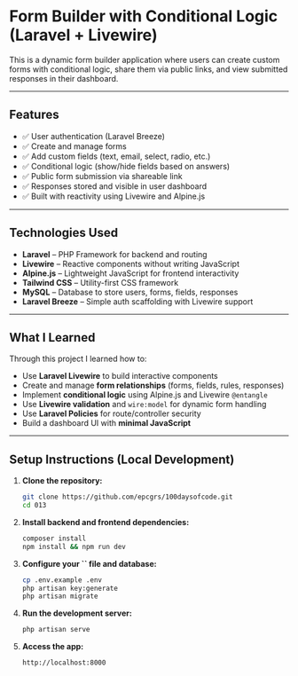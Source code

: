 # Form Builder with Conditional Logic (Laravel + Livewire)

This is a dynamic form builder application where users can create custom forms with conditional logic, share them via public links, and view submitted responses in their dashboard.

---

## Features

* ✅ User authentication (Laravel Breeze)
* ✅ Create and manage forms
* ✅ Add custom fields (text, email, select, radio, etc.)
* ✅ Conditional logic (show/hide fields based on answers)
* ✅ Public form submission via shareable link
* ✅ Responses stored and visible in user dashboard
* ✅ Built with reactivity using Livewire and Alpine.js

---

## Technologies Used

* **Laravel** – PHP Framework for backend and routing
* **Livewire** – Reactive components without writing JavaScript
* **Alpine.js** – Lightweight JavaScript for frontend interactivity
* **Tailwind CSS** – Utility-first CSS framework
* **MySQL** – Database to store users, forms, fields, responses
* **Laravel Breeze** – Simple auth scaffolding with Livewire support

---

## What I Learned

Through this project I learned how to:

* Use **Laravel Livewire** to build interactive components
* Create and manage **form relationships** (forms, fields, rules, responses)
* Implement **conditional logic** using Alpine.js and Livewire `@entangle`
* Use **Livewire validation** and `wire:model` for dynamic form handling
* Use **Laravel Policies** for route/controller security
* Build a dashboard UI with **minimal JavaScript**

---

## Setup Instructions (Local Development)

1. **Clone the repository:**

   ```bash
   git clone https://github.com/epcgrs/100daysofcode.git
   cd 013
   ```

2. **Install backend and frontend dependencies:**

   ```bash
   composer install
   npm install && npm run dev
   ```

3. **Configure your ****\`\`**** file and database:**

   ```bash
   cp .env.example .env
   php artisan key:generate
   php artisan migrate
   ```

4. **Run the development server:**

   ```bash
   php artisan serve
   ```

5. **Access the app:**

   ```
   http://localhost:8000
   ```
